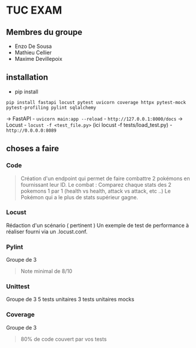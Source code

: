 # TUC EXAM

## Membres du groupe
- Enzo De Sousa
- Mathieu Cellier
- Maxime Devillepoix

## installation
- pip install
```
pip install fastapi locust pytest uvicorn coverage httpx pytest-mock pytest-profiling pylint sqlalchemy 
```

-> FastAPI
    - ```uvicorn main:app --reload```
    - ```http://127.0.0.1:8000/docs```
-> Locust
    - ```locust -f <test_file.py>``` (ici locust -f tests/load_test.py)
    - ```http://0.0.0.0:8089```


## choses a faire

### Code
> Création d'un endpoint qui permet de faire combattre 2 pokémons en fournissant leur ID.
Le combat : 
Comparez chaque stats des 2 pokemons 1 par 1 (health vs health, attack vs attack, etc ..)
Le Pokémon qui a le plus de stats supérieur gagne.

### Locust
Rédaction d'un scénario ( pertinent )
Un exemple de test de performance à réaliser fourni via un .locust.conf.

### Pylint
Groupe de 3
> Note minimal de 8/10

### Unittest
Groupe de 3
5 tests unitaires
3 tests unitaires mocks

### Coverage
Groupe de 3
> 80% de code couvert par vos tests


